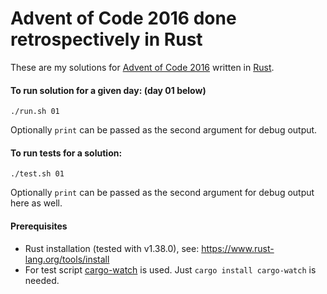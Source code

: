 # Advent of Code 2016 done retrospectively in Rust

These are my solutions for [Advent of Code 2016](https://adventofcode.com/2016/) written in [Rust](https://www.rust-lang.org/).

#### To run solution for a given day: (day 01 below)

```
./run.sh 01
```
Optionally `print` can be passed as the second argument for debug output.

#### To run tests for a solution:

```
./test.sh 01
```
Optionally `print` can be passed as the second argument for debug output here as well.

#### Prerequisites

* Rust installation (tested with v1.38.0), see: https://www.rust-lang.org/tools/install
* For test script [cargo-watch](https://github.com/passcod/cargo-watch) is used. Just `cargo install cargo-watch` is needed.
